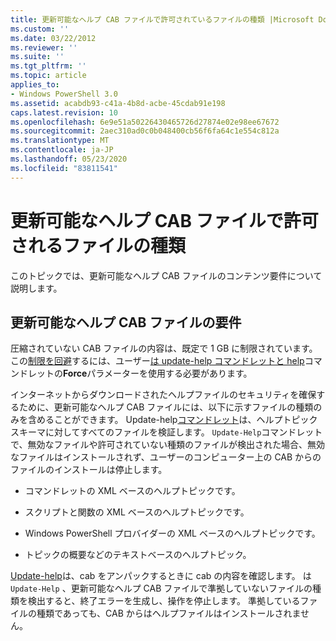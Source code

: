 ```yaml
---
title: 更新可能なヘルプ CAB ファイルで許可されているファイルの種類 |Microsoft Docs
ms.custom: ''
ms.date: 03/22/2012
ms.reviewer: ''
ms.suite: ''
ms.tgt_pltfrm: ''
ms.topic: article
applies_to:
- Windows PowerShell 3.0
ms.assetid: acabdb93-c41a-4b8d-acbe-45cdab91e198
caps.latest.revision: 10
ms.openlocfilehash: 6e9e51a50226430465726d27874e02e98ee67672
ms.sourcegitcommit: 2aec310ad0c0b048400cb56f6fa64c1e554c812a
ms.translationtype: MT
ms.contentlocale: ja-JP
ms.lasthandoff: 05/23/2020
ms.locfileid: "83811541"
---
```

# <a name="file-types-permitted-in-an-updatable-help-cab-file"></a>更新可能なヘルプ CAB ファイルで許可されるファイルの種類

このトピックでは、更新可能なヘルプ CAB ファイルのコンテンツ要件について説明します。

## <a name="updatable-help-cab-file-requirements"></a>更新可能なヘルプ CAB ファイルの要件

圧縮されていない CAB ファイルの内容は、既定で 1 GB に制限されています。 この[制限を回避](/powershell/module/Microsoft.PowerShell.Core/Save-Help)するには、ユーザー[は update-help コマンドレットと help](/powershell/module/Microsoft.PowerShell.Core/Update-Help)コマンドレットの**Force**パラメーターを使用する必要があります。

インターネットからダウンロードされたヘルプファイルのセキュリティを確保するために、更新可能なヘルプ CAB ファイルには、以下に示すファイルの種類のみを含めることができます。 Update-help[コマンドレット](/powershell/module/Microsoft.PowerShell.Core/Update-Help)は、ヘルプトピックスキーマに対してすべてのファイルを検証します。 `Update-Help`コマンドレットで、無効なファイルや許可されていない種類のファイルが検出された場合、無効なファイルはインストールされず、ユーザーのコンピューター上の CAB からのファイルのインストールは停止します。

- コマンドレットの XML ベースのヘルプトピックです。

- スクリプトと関数の XML ベースのヘルプトピックです。

- Windows PowerShell プロバイダーの XML ベースのヘルプトピックです。

- トピックの概要などのテキストベースのヘルプトピック。

[Update-help](/powershell/module/Microsoft.PowerShell.Core/Update-Help)は、cab をアンパックするときに cab の内容を確認します。 は `Update-Help` 、更新可能なヘルプ CAB ファイルで準拠していないファイルの種類を検出すると、終了エラーを生成し、操作を停止します。 準拠しているファイルの種類であっても、CAB からはヘルプファイルはインストールされません。
